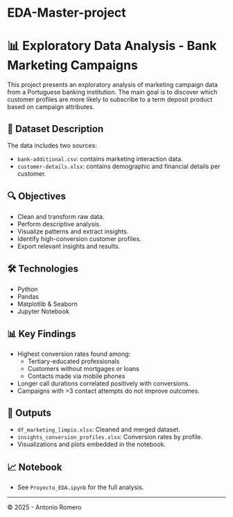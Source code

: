 # EDA-Master-project
# 📊 Exploratory Data Analysis - Bank Marketing Campaigns

This project presents an exploratory analysis of marketing campaign data from a Portuguese banking institution. The main goal is to discover which customer profiles are more likely to subscribe to a term deposit product based on campaign attributes.

## 📁 Dataset Description

The data includes two sources:
- `bank-additional.csv`: contains marketing interaction data.
- `customer-details.xlsx`: contains demographic and financial details per customer.

## 🔍 Objectives
- Clean and transform raw data.
- Perform descriptive analysis.
- Visualize patterns and extract insights.
- Identify high-conversion customer profiles.
- Export relevant insights and results.

## 🛠️ Technologies
- Python
- Pandas
- Matplotlib & Seaborn
- Jupyter Notebook

## 📊 Key Findings
- Highest conversion rates found among:
  - Tertiary-educated professionals
  - Customers without mortgages or loans
  - Contacts made via mobile phones
- Longer call durations correlated positively with conversions.
- Campaigns with >3 contact attempts do not improve outcomes.

## 📁 Outputs
- `df_marketing_limpio.xlsx`: Cleaned and merged dataset.
- `insights_conversion_profiles.xlsx`: Conversion rates by profile.
- Visualizations and plots embedded in the notebook.

## 📈 Notebook
- See `Proyecto_EDA.ipynb` for the full analysis.

---

© 2025 - Antonio Romero
